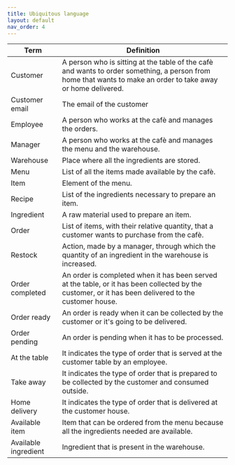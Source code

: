 ```yaml
---
title: Ubiquitous language
layout: default
nav_order: 4
---
```

|Term|Definition|
|-|-| 
|Customer|A person who is sitting at the table of the cafè and wants to order something, a person from home that wants to make an order to take away or home delivered.|
|Customer email|The email of the customer|
|Employee|A person who works at the cafè and manages the orders.|
|Manager|A person who works at the cafè and manages the menu and the warehouse.| 
|Warehouse|Place where all the ingredients are stored.|
|Menu|List of all the items made available by the cafè.|
|Item|Element of the menu.|
|Recipe|List of the ingredients necessary to prepare an item.|
|Ingredient|A raw material used to prepare an item.|
|Order|List of items, with their relative quantity, that a customer wants to purchase from the cafè.|
|Restock|Action, made by a manager, through which the quantity of an ingredient in the warehouse is increased.|
|Order completed|An order is completed when it has been served at the table, or it has been collected by the customer, or it has been delivered to the customer house.|
|Order ready|An order is ready when it can be collected by the customer or it's going to be delivered.|
|Order pending|An order is pending when it has to be processed.|
|At the table|It indicates the type of order that is served at the customer table by an employee.|
|Take away|It indicates the type of order that is prepared to be collected by the customer and consumed outside.|
|Home delivery|It indicates the type of order that is delivered at the customer house.|
|Available item|Item that can be ordered from the menu because all the ingredients needed are available.|
|Available ingredient|Ingredient that is present in the warehouse.|